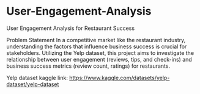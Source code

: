 # User-Engagement-Analysis
User Engagement Analysis for Restaurant Success

Problem Statement
In a competitive market like the restaurant industry, understanding the factors that influence business success is crucial for stakeholders. Utilizing the Yelp dataset, this project aims to investigate the relationship between user engagement (reviews, tips, and check-ins) and business success metrics (review count, ratings) for restaurants.

Yelp dataset kaggle link: https://www.kaggle.com/datasets/yelp-dataset/yelp-dataset


